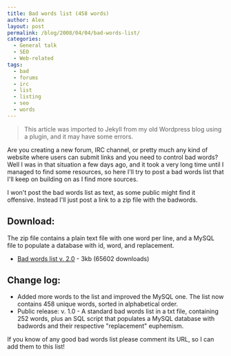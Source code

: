 ```yaml
---
title: Bad words list (458 words)
author: Alex
layout: post
permalink: /blog/2008/04/04/bad-words-list/
categories:
  - General talk
  - SEO
  - Web-related
tags:
  - bad
  - forums
  - irc
  - list
  - listing
  - seo
  - words
---
```


> This article was imported to Jekyll from my old Wordpress blog using a plugin, and it may have some errors.

Are you creating a new forum, IRC channel, or pretty much any kind of website where users can submit links and you need to control bad words?  
Well I was in that situation a few days ago, and it took a very long time until I managed to find some resources, so here I\'ll try to post a bad words list that I\'ll keep on building on as I find more sources.

I won\'t post the bad words list as text, as some public might find it offensive. Instead I\'ll just post a link to a zip file with the badwords.

## Download:

The zip file contains a plain text file with one word per line, and a MySQL file to populate a database with id, word, and replacement.

*   [Bad words list v. 2.0][1] - 3kb (65602 downloads)

 [1]: http://urbanoalvarez.es/blog/?download=badwords

## Change log:

*   Added more words to the list and improved the MySQL one. The list now contains 458 unique words, sorted in alphabetical order.
*   Public release: v. 1.0 - A standard bad words list in a txt file, containing 252 words, plus an SQL script that populates a MySQL database with badwords and their respective \"replacement\" euphemism.

If you know of any good bad words list please comment its URL, so I can add them to this list!